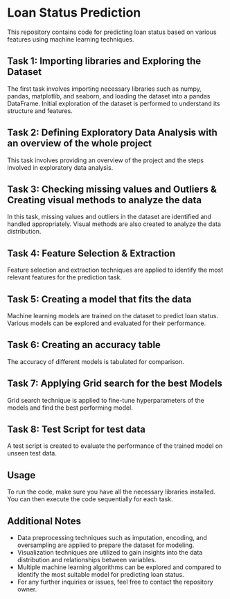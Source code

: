 # Loan Status Prediction

This repository contains code for predicting loan status based on various features using machine learning techniques.


## Task 1: Importing libraries and Exploring the Dataset
The first task involves importing necessary libraries such as numpy, pandas, matplotlib, and seaborn, and loading the dataset into a pandas DataFrame. Initial exploration of the dataset is performed to understand its structure and features.

## Task 2: Defining Exploratory Data Analysis with an overview of the whole project
This task involves providing an overview of the project and the steps involved in exploratory data analysis.

## Task 3: Checking missing values and Outliers & Creating visual methods to analyze the data
In this task, missing values and outliers in the dataset are identified and handled appropriately. Visual methods are also created to analyze the data distribution.

## Task 4: Feature Selection & Extraction
Feature selection and extraction techniques are applied to identify the most relevant features for the prediction task.

## Task 5: Creating a model that fits the data
Machine learning models are trained on the dataset to predict loan status. Various models can be explored and evaluated for their performance.

## Task 6: Creating an accuracy table
The accuracy of different models is tabulated for comparison.

## Task 7: Applying Grid search for the best Models
Grid search technique is applied to fine-tune hyperparameters of the models and find the best performing model.

## Task 8: Test Script for test data
A test script is created to evaluate the performance of the trained model on unseen test data.

## Usage
To run the code, make sure you have all the necessary libraries installed. You can then execute the code sequentially for each task.

## Additional Notes
- Data preprocessing techniques such as imputation, encoding, and oversampling are applied to prepare the dataset for modeling.
- Visualization techniques are utilized to gain insights into the data distribution and relationships between variables.
- Multiple machine learning algorithms can be explored and compared to identify the most suitable model for predicting loan status.
- For any further inquiries or issues, feel free to contact the repository owner. 
